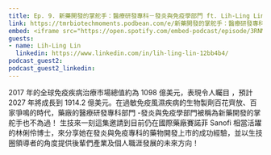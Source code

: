 ```yaml
---
title: Ep. 9. 新藥開發的掌舵手：醫療研發專科－發炎與免疫學部門 ft. Lih-Ling Lin
link: https://tmrbiotechmoments.podbean.com/e/新藥開發的掌舵手：醫療研發專科/
embed: <iframe src="https://open.spotify.com/embed-podcast/episode/3RNMYzEKAHeTPCRfhHPl5n" width="100%" height="232" frameborder="0" allowtransparency="true" allow="encrypted-media"></iframe>
guests:
- name: Lih-Ling Lin
  linkedin: https://www.linkedin.com/in/lih-ling-lin-12bb4b4/
podcast_guest2:
podcast_guest2_linkedin:
---
```


2017 年的全球免疫疾病治療市場總值約為 1098 億美元，表現令人矚目 ，預計 2027 年將成長到 1914.2 億美元。在過敏免疫風濕疾病的生物製劑百花齊放、百家爭鳴的時代，藥廠的醫療研發專科部門 -發炎與免疫學部門被稱為新藥開發的掌舵手也不為過！
生技來一刻這集邀請到目前仍在國際藥廠賽諾菲 Sanofi 相當活躍的林俐伶博士，來分享她在發炎與免疫專科的藥物開發上市的成功經驗，並以生技圈領導者的角度提供後輩們產業及個人職涯發展的未來方向！
